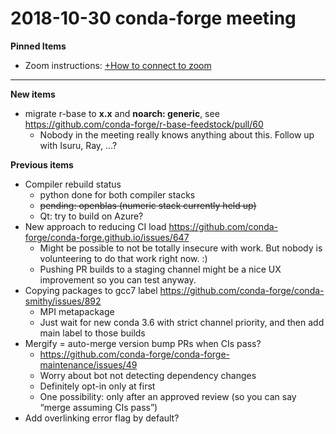 # 2018-10-30 conda-forge meeting

**Pinned Items**

- Zoom instructions: [+How to connect to zoom](https://paper.dropbox.com/doc/How-to-connect-to-zoom-odl94oveHyiRv6UqTtZE5)

---

**New items**

- migrate r-base to **x.x** and **noarch: generic**, see https://github.com/conda-forge/r-base-feedstock/pull/60
  - Nobody in the meeting really knows anything about this. Follow up with Isuru, Ray, …?

**Previous items**

- Compiler rebuild status
  - python done for both compiler stacks
  - ~~pending: openblas (numeric stack currently held up)~~
  - Qt: try to build on Azure?
- New approach to reducing CI load https://github.com/conda-forge/conda-forge.github.io/issues/647
  - Might be possible to not be totally insecure with work. But nobody is volunteering to do that work right now. :)
  - Pushing PR builds to a staging channel might be a nice UX improvement so you can test anyway.
- Copying packages to gcc7 label https://github.com/conda-forge/conda-smithy/issues/892
  - MPI metapackage
  - Just wait for new conda 3.6 with strict channel priority, and then add main label to those builds
- Mergify = auto-merge version bump PRs when CIs pass?
  - https://github.com/conda-forge/conda-forge-maintenance/issues/49
  - Worry about bot not detecting dependency changes
  - Definitely opt-in only at first
  - One possibility: only after an approved review (so you can say “merge assuming CIs pass”)
- Add overlinking error flag by default?
